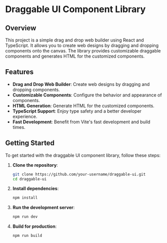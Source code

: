 # Draggable UI Component Library

## Overview

This project is a simple drag and drop web builder using React and TypeScript. It allows you to create web designs by dragging and dropping components onto the canvas. The library provides customizable draggable components and generates HTML for the customized components.

## Features

- **Drag and Drop Web Builder**: Create web designs by dragging and dropping components.
- **Customizable Components**: Configure the behavior and appearance of components.
- **HTML Generation**: Generate HTML for the customized components.
- **TypeScript Support**: Enjoy type safety and a better developer experience.
- **Fast Development**: Benefit from Vite's fast development and build times.

## Getting Started

To get started with the draggable UI component library, follow these steps:

1. **Clone the repository**:

   ```sh
   git clone https://github.com/your-username/draggable-ui.git
   cd draggable-ui
   ```

2. **Install dependencies**:

   ```sh
   npm install
   ```

3. **Run the development server**:

   ```sh
   npm run dev
   ```

4. **Build for production**:
   ```sh
   npm run build
   ```
